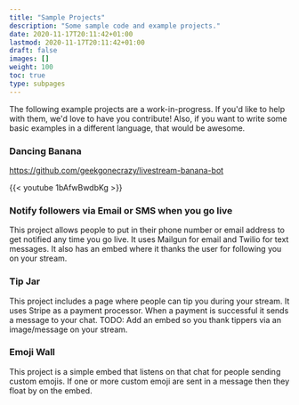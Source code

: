 ```yaml
---
title: "Sample Projects"
description: "Some sample code and example projects."
date: 2020-11-17T20:11:42+01:00
lastmod: 2020-11-17T20:11:42+01:00
draft: false
images: []
weight: 100
toc: true
type: subpages
---
```


The following example projects are a work-in-progress. If you'd like to help with them, we'd love to have you contribute! Also, if you want to write some basic examples in a different language, that would be awesome.

### Dancing Banana

https://github.com/geekgonecrazy/livestream-banana-bot

{{< youtube 1bAfwBwdbKg >}}

### Notify followers via Email or SMS when you go live

This project allows people to put in their phone number or email address to get notified any time you go live. It uses Mailgun for email and Twilio for text messages. It also has an embed where it thanks the user for following you on your stream.



### Tip Jar

This project includes a page where people can tip you during your stream. It uses Stripe as a payment processor. When a payment is successful it sends a message to your chat. TODO: Add an embed so you thank tippers via an image/message on your stream.





### Emoji Wall

This project is a simple embed that listens on that chat for people sending custom emojis. If one or more custom emoji are sent in a message then they float by on the embed.

